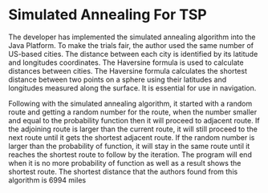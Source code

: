 # Simulated Annealing For TSP
 
 The developer has implemented the simulated annealing algorithm into the Java Platform. To make the trials fair, the author used the same number of US-based cities. The distance between each city is identified by its latitude and longitudes coordinates. The Haversine formula is used to calculate distances between cities. The Haversine formula calculates the shortest distance between two points on a sphere using their latitudes and longitudes measured along the surface. It is essential for use in navigation.

 Following with the simulated annealing algorithm, it started with a random route and getting a random number for the route, when the number smaller and equal to the probability function then it will proceed to adjacent route. If the adjoining route is larger than the current route, it will still proceed to the next route until it gets the shortest adjacent route. If the random number is larger than the probability of function, it will stay in the same route until it reaches the shortest route to follow by the iteration. The program will end when it is no more probability of function as well as a result shows the shortest route. The shortest distance that the authors found from this algorithm is 6994 miles
